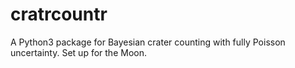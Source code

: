 # cratrcountr
A Python3 package for Bayesian crater counting with fully Poisson uncertainty.  Set up for the Moon.
